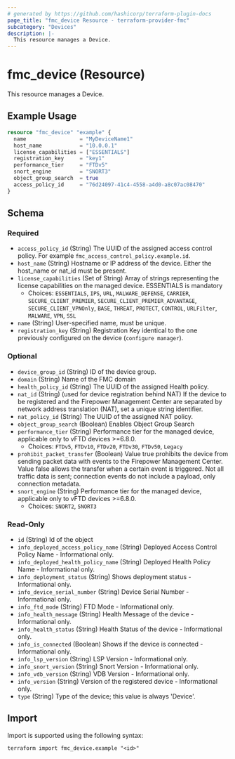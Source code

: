 ```yaml
---
# generated by https://github.com/hashicorp/terraform-plugin-docs
page_title: "fmc_device Resource - terraform-provider-fmc"
subcategory: "Devices"
description: |-
  This resource manages a Device.
---
```


# fmc_device (Resource)

This resource manages a Device.

## Example Usage

```terraform
resource "fmc_device" "example" {
  name                 = "MyDeviceName1"
  host_name            = "10.0.0.1"
  license_capabilities = ["ESSENTIALS"]
  registration_key     = "key1"
  performance_tier     = "FTDv5"
  snort_engine         = "SNORT3"
  object_group_search  = true
  access_policy_id     = "76d24097-41c4-4558-a4d0-a8c07ac08470"
}
```

<!-- schema generated by tfplugindocs -->
## Schema

### Required

- `access_policy_id` (String) The UUID of the assigned access control policy. For example `fmc_access_control_policy.example.id`.
- `host_name` (String) Hostname or IP address of the device. Either the host_name or nat_id must be present.
- `license_capabilities` (Set of String) Array of strings representing the license capabilities on the managed device. ESSENTIALS is mandatory
  - Choices: `ESSENTIALS`, `IPS`, `URL`, `MALWARE_DEFENSE`, `CARRIER`, `SECURE_CLIENT_PREMIER`, `SECURE_CLIENT_PREMIER_ADVANTAGE`, `SECURE_CLIENT_VPNOnly`, `BASE`, `THREAT`, `PROTECT`, `CONTROL`, `URLFilter`, `MALWARE`, `VPN`, `SSL`
- `name` (String) User-specified name, must be unique.
- `registration_key` (String) Registration Key identical to the one previously configured on the device (`configure manager`).

### Optional

- `device_group_id` (String) ID of the device group.
- `domain` (String) Name of the FMC domain
- `health_policy_id` (String) The UUID of the assigned Health policy.
- `nat_id` (String) (used for device registration behind NAT) If the device to be registered and the Firepower Management Center are separated by network address translation (NAT), set a unique string identifier.
- `nat_policy_id` (String) The UUID of the assigned NAT policy.
- `object_group_search` (Boolean) Enables Object Group Search
- `performance_tier` (String) Performance tier for the managed device, applicable only to vFTD devices >=6.8.0.
  - Choices: `FTDv5`, `FTDv10`, `FTDv20`, `FTDv30`, `FTDv50`, `Legacy`
- `prohibit_packet_transfer` (Boolean) Value true prohibits the device from sending packet data with events to the Firepower Management Center. Value false allows the transfer when a certain event is triggered. Not all traffic data is sent; connection events do not include a payload, only connection metadata.
- `snort_engine` (String) Performance tier for the managed device, applicable only to vFTD devices >=6.8.0.
  - Choices: `SNORT2`, `SNORT3`

### Read-Only

- `id` (String) Id of the object
- `info_deployed_access_policy_name` (String) Deployed Access Control Policy Name - Informational only.
- `info_deployed_health_policy_name` (String) Deployed Health Policy Name - Informational only.
- `info_deployment_status` (String) Shows deployment status - Informational only.
- `info_device_serial_number` (String) Device Serial Number - Informational only.
- `info_ftd_mode` (String) FTD Mode - Informational only.
- `info_health_message` (String) Health Message of the device - Informational only.
- `info_health_status` (String) Health Status of the device - Informational only.
- `info_is_connected` (Boolean) Shows if the device is connected - Informational only.
- `info_lsp_version` (String) LSP Version - Informational only.
- `info_snort_version` (String) Snort Version - Informational only.
- `info_vdb_version` (String) VDB Version - Informational only.
- `info_version` (String) Version of the registered device - Informational only.
- `type` (String) Type of the device; this value is always 'Device'.

## Import

Import is supported using the following syntax:

```shell
terraform import fmc_device.example "<id>"
```
